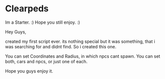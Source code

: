 # Clearpeds
Im a Starter. :) Hope you still enjoy. :)


Hey Guys, 

created my first script ever. its nothing special but it was something, that i was searching for and didnt find. So i created this one. 

You can set Coordinates and Radius, in which npcs cant spawn. You can set both, cars and npcs, or just one of each. 

Hope you guys enjoy it. 
